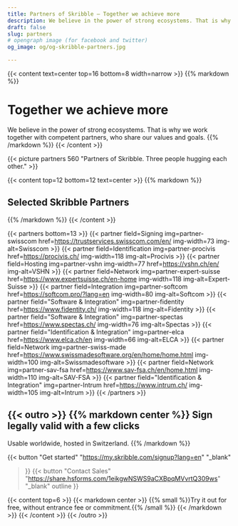 ```yaml
---
title: Partners of Skribble – Together we achieve more
description: We believe in the power of strong ecosystems. That is why we work together with competent partners, who share our values and goals.
draft: false
slug: partners
# opengraph image (for facebook and twitter)
og_image: og/og-skribble-partners.jpg

---
```


{{< content text=center top=16 bottom=8 width=narrow >}}
{{% markdown %}}
# Together we achieve more
We believe in the power of strong ecosystems.
That is why we work together with competent partners,
who share our values and goals.
{{% /markdown %}}
{{< /content >}}

{{< picture partners 560 "Partners of Skribble. Three people hugging each other." >}}

[//]: # (--------------------------------------------------------------------------------------------------------------)

{{< content top=12 bottom=12 text=center >}}
{{% markdown %}}
## Selected Skribble Partners
{{% /markdown %}}
{{< /content >}}

{{< partners bottom=13 >}}
  {{< partner field=Signing img=partner-swisscom href=https://trustservices.swisscom.com/en/ img-width=73 img-alt=Swisscom >}}
  {{< partner field=Identification img=partner-procivis href=https://procivis.ch/ img-width=118 img-alt=Procivis >}}
  {{< partner field=Hosting img=partner-vshn img-width=77 href=https://vshn.ch/en/ img-alt=VSHN >}}
  {{< partner field=Network img=partner-expert-suisse href=https://www.expertsuisse.ch/en-home img-width=118 img-alt=Expert-Suisse >}}
  {{< partner field=Integration img=partner-softcom href=https://softcom.pro/?lang=en img-width=80 img-alt=Softcom >}}
  {{< partner field="Software & Integration" img=partner-fidentity href=https://www.fidentity.ch/ img-width=118 img-alt=Fidentity >}}
  {{< partner field="Software & Integration" img=partner-spectas href=https://www.spectas.ch/ img-width=76 img-alt=Spectas >}}
  {{< partner field="Identification & Integration" img=partner-elca href=https://www.elca.ch/en img-width=66 img-alt=ELCA >}}
  {{< partner field=Network img=partner-swiss-made href=https://www.swissmadesoftware.org/en/home/home.html img-width=100 img-alt=Swissmadesoftware >}}
  {{< partner field=Network img=partner-sav-fsa href=https://www.sav-fsa.ch/en/home.html img-width=110 img-alt=SAV-FSA >}}
  {{< partner field="Identification & Integration" img=partner-Intrum href=https://www.intrum.ch/ img-width=105 img-alt=Intrum >}}
{{< /partners >}}

[//]: # (--------------------------------------------------------------------------------------------------------------)

{{< outro >}}
{{% markdown center %}}
Sign legally valid with 
a few clicks
---
Usable worldwide, hosted in Switzerland.
{{% /markdown %}}

{{< button
  "Get started"
  "https://my.skribble.com/signup?lang=en"
  "_blank"
>}}
{{< button
  "Contact Sales"
  "https://share.hsforms.com/1eikgwNSWS9aCXBpqMVvrtQ309ws"
  "_blank"
  outline
>}}

{{< content top=6 >}}
{{< markdown center >}}
{{% small %}}Try it out for free, 
without entrance fee or commitment.{{% /small %}} 
{{< /markdown >}}
{{< /content >}}
{{< /outro >}}